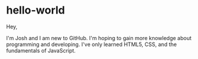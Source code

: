 # hello-world

Hey,

I'm Josh and I am new to GitHub. I'm hoping to gain more knowledge about programming and developing.
I've only learned HTML5, CSS, and the fundamentals of JavaScript.

